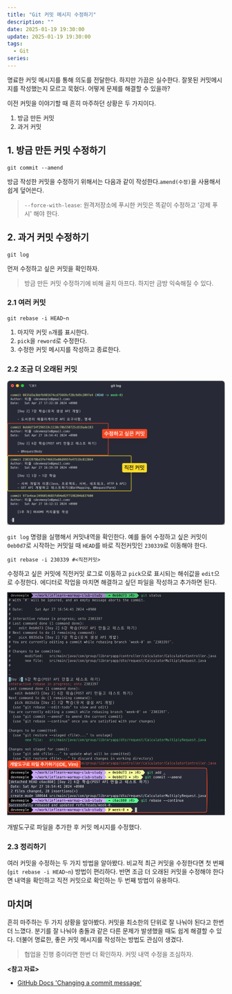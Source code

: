 ```yaml
---
title: "Git 커밋 메시지 수정하기"
description: ""
date: 2025-01-19 19:30:00
update: 2025-01-19 19:30:00
tags:
  - Git
series: 
---
```


명료한 커밋 메시지를 통해 의도를 전달한다. 하지만 가끔은 실수한다. 잘못된 커밋메시지를 작성했는지 모르고 묵혔다. 어떻게 문제를 해결할 수 있을까?

이전 커밋을 이야기할 때 흔히 마주하던 상황은 두 가지이다.

1. 방금 만든 커밋
2. 과거 커밋

## 1. 방금 만든 커밋 수정하기

```shell 
git commit --amend 
```

방금 작성한 커밋을 수정하기 위해서는 다음과 같이 작성한다.`amend(수정)`을 사용해서 쉽게 덮어쓴다.

> `--force-with-lease`: 원격저장소에 푸시한 커밋은 똑같이 수정하고 '강제 푸시' 해야 한다.

## 2. 과거 커밋 수정하기

```shell 
git log 
```

먼저 수정하고 싶은 커밋을 확인하자.

> 방금 만든 커밋 수정하기에 비해 골치 아프다. 하지만 금방 익숙해질 수 있다.

### 2.1 여러 커밋

```shell 
git rebase -i HEAD~n 
``` 

1. 마지막 커밋 `n`개를 표시한다.
2. `pick`을 `reword`로 수정한다.
3. 수정한 커밋 메시지를 작성하고 종료한다.

### 2.2 조금 더 오래된 커밋

![과거 커밋 수정하기 시나리오 <출처: 장태근블로그>](how-to-setup-rebase.png)

`git log` 명령을 실행해서 커밋내역을 확인한다. 예를 들어 수정하고 싶은 커밋이 `0eb0d7`로 시작하는 커밋일 때 `HEAD`를 바로 직전커밋인 `230339`로 이동해야 한다.

```shell 
git rebase -i 230339 #<직전커밋> 
``` 

수정하고 싶은 커밋에 직전커밋 로그로 이동하고 `pick`으로 표시되는 해쉬값을 `edit`으로 수정한다. 에디터로 작업을 마치면 해결하고 싶던 파일을 작성하고 추가하면 된다.

![과거 커밋 수정하기 완료 <출처: 장태근블로그>](rebase-continue.png)

개발도구로 파일을 추가한 후 커밋 메시지를 수정했다.

### 2.3 정리하기

여러 커밋을 수정하는 두 가지 방법을 알아봤다. 비교적 최근 커밋을 수정한다면 첫 번째(`git rebase -i HEAD~n`) 방법이 편리하다. 반면 조금 더 오래된 커밋을 수정해야 한다면 내역을 확인하고 직전
커밋으로 확인하는 두 번째 방법이 유용하다.

## 마치며

흔히 마주하는 두 가지 상황을 알아봤다. 커밋을 최소한의 단위로 잘 나눠야 된다고 한번 더 느꼈다. 분기를 잘 나눠야 충돌과 같은 다른 문제가 발생했을 때도 쉽게 해결할 수 있다.
더불어 명료한, 좋은 커밋 메시지를 작성하는 방법도 관심이 생겼다.

> 협업을 진행 중이라면 한번 더 확인하자. 커밋 내역 수정을 조심하자.

**<참고 자료>**

- [GitHub Docs 'Changing a commit message'](https://docs.github.com/en/pull-requests/committing-changes-to-your-project/creating-and-editing-commits/changing-a-commit-message)
